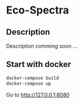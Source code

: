 # Eco-Spectra

## Description

Description comming soon ...

## Start with docker

```bash
docker-compose build
docker-compose up
```

Go to http://127.0.0.1:8080


